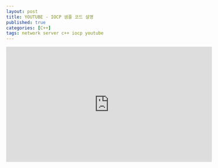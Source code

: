 ```yaml
---
layout: post
title: YOUTUBE - IOCP 샘플 코드 설명
published: true
categories: [C++]
tags: network server c++ iocp youtube
---
```

<iframe width="560" height="315" src="https://www.youtube.com/embed/AFQfjWQn-ao" frameborder="0" allow="accelerometer; autoplay; clipboard-write; encrypted-media; gyroscope; picture-in-picture" allowfullscreen></iframe>  
  